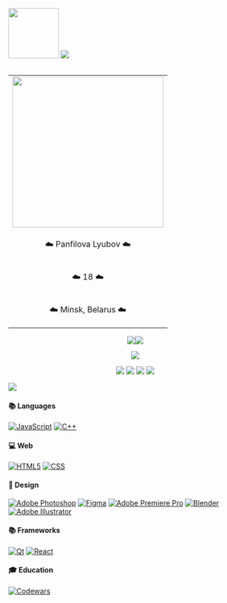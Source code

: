 <!-- <h1 align="center"> Hi there 👋 </h1> -->
<a href="#"><img src="https://media.giphy.com/media/WUlplcMpOCEmTGBtBW/giphy.gif" width="100"></a>
<a href="#"> <img src="https://readme-typing-svg.demolab.com?font=Dangrek&size=36&duration=6000&pause=1000&color=D481FF&background=4D23FF00&center=true&vCenter=true&width=435&lines=Hey!+Nice+to+see+you!"></a>

<!-- [![Typing SVG](https://readme-typing-svg.demolab.com?font=Dangrek&size=36&duration=6000&pause=1000&color=D481FF&background=4D23FF00&center=true&vCenter=true&width=435&lines=Hey!+Nice+to+see+you!)](#) 
<img src="https://media.giphy.com/media/WUlplcMpOCEmTGBtBW/giphy.gif" width="100"> -->

<!-- Right table -->

<table align="right" border="0">
    <tr><td><a href="#"><img src="https://user-images.githubusercontent.com/91209785/191731626-31667f23-0a7e-4393-ade8-e3bd10826894.jpg" width="300"></a></td></tr>
    <tr><td><p align="center"> ☁️ Panfilova Lyubov ☁️ </p></td></tr>
    <tr><td><p align="center"> ☁️ 18 ☁️</td></tr>
    <tr><td><p align="center"> ☁️ Minsk, Belarus ☁️ </td></tr>
</table>

<!-- Stats -->

<p align="center">
<a href="#"><img src="https://github-readme-stats.vercel.app/api?username=panfluba&show_icons=true&theme=material-palenight"><img src="https://github-readme-streak-stats.herokuapp.com?user=panfluba&theme=material-palenight&date_format=M%20j%5B%2C%20Y%5D"></a>


<!-- Links -->
<p align="center">
<a href="#"><img src="https://user-images.githubusercontent.com/91209785/191745823-abda2fff-31ff-4ca7-8a15-d4cd2df7ba01.gif"></a>


<p align="center">
<a href="https://www.linkedin.com/in/lyubov-panfilova-55068b243/"><img src="https://img.shields.io/badge/linkedin-%230077B5.svg?style=for-the-badge&logo=linkedin&logoColor=white"></a>
<a href="https://t.me/lubo0ow"><img src="https://img.shields.io/badge/Telegram-2CA5E0?style=for-the-badge&logo=telegram&logoColor=white"></a>
<a href="https://www.twitch.tv/balabonya"><img src="https://img.shields.io/badge/Twitch-%239146FF.svg?style=for-the-badge&logo=Twitch&logoColor=white"></a>
<a href="https://www.panfluba@gmail.com"><img src="https://img.shields.io/badge/Gmail-%23E4405F?style=for-the-badge&logo=gmail&logoColor=white"></a>

<!-- [![LinkedIn](https://img.shields.io/badge/linkedin-%230077B5.svg?style=for-the-badge&logo=linkedin&logoColor=white)](#) 
[![Telegram](https://img.shields.io/badge/Telegram-2CA5E0?style=for-the-badge&logo=telegram&logoColor=white)](#) 
[![Twitch](https://img.shields.io/badge/Twitch-%239146FF.svg?style=for-the-badge&logo=Twitch&logoColor=white)](#) 
[![Gmail](https://img.shields.io/badge/Gmail-%23E4405F?style=for-the-badge&logo=gmail&logoColor=white)](#) -->

[![](https://activity-graph.herokuapp.com/graph?username=panfluba&theme=material-palenight)](#)


#### 📚 Languages
[![JavaScript](https://img.shields.io/badge/JavaScript-ffcd00.svg?style=for-the-badge&logo=javascript&logoColor=black)](#)
[![C++](https://img.shields.io/badge/c++-3765ab.svg?style=for-the-badge&logo=c%2B%2B&logoColor=white)](#)

#### 💻 Web
[![HTML5](https://img.shields.io/badge/HTML5-e5632c?style=for-the-badge&logo=html5&logoColor=white)](#)
[![CSS](https://img.shields.io/badge/CSS3-3ca3cf?style=for-the-badge&logo=css3&logoColor=white)](#)

#### 🎨 Design
[![Adobe Photoshop](https://img.shields.io/badge/adobe%20photoshop-%231976D2.svg?style=for-the-badge&logo=adobe%20photoshop&logoColor=white)](#)
[![Figma](https://img.shields.io/badge/figma-7957D5.svg?style=for-the-badge&logo=figma&logoColor=white)](#)
[![Adobe Premiere Pro](https://img.shields.io/badge/Adobe%20Premiere%20Pro-%23593d88.svg?style=for-the-badge&logo=Adobe%20Premiere%20Pro&logoColor=white)](#)
[![Blender](https://img.shields.io/badge/blender-%23F5792A.svg?style=for-the-badge&logo=blender&logoColor=white)](#)
[![Adobe Illustrator](https://img.shields.io/badge/adobe%20illustrator-%23FF9A00.svg?style=for-the-badge&logo=adobe%20illustrator&logoColor=white)](#)

<!--7957D5
%23593d88-->
#### 📚 Frameworks

[![Qt](https://img.shields.io/badge/Qt-539e41.svg?style=for-the-badge&logo=Qt&logoColor=white)](#)
[![React](https://img.shields.io/badge/react-%2320232a.svg?style=for-the-badge&logo=react&logoColor=white)](#)


#### 🎓 Education
[![Codewars](https://img.shields.io/badge/Codewars-db5127?style=for-the-badge&logo=codewars&logoColor=white)](#)




<!--
**panfluba/panfluba** is a ✨ _special_ ✨ repository because its `README.md` (this file) appears on your GitHub profile.

Here are some ideas to get you started:

- 🔭 I’m currently working on ...
- 🌱 I’m currently learning ...
- 👯 I’m looking to collaborate on ...
- 🤔 I’m looking for help with ...
- 💬 Ask me about ...
- 📫 How to reach me: ...
- 😄 Pronouns: ...
- ⚡ Fun fact: ...

-->
